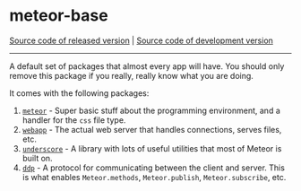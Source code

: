 # meteor-base
[Source code of released version](https://github.com/meteor/meteor/tree/master/packages/meteor-base) | [Source code of development version](https://github.com/meteor/meteor/tree/devel/packages/meteor-base)
***

A default set of packages that almost every app will have. You should only remove this package if you really, really know what you are doing.

It comes with the following packages:

1. [`meteor`](https://atmospherejs.com/meteor/meteor) - Super basic stuff about the programming environment, and a handler for the `css` file type.
2. [`webapp`](https://atmospherejs.com/meteor/webapp) - The actual web server that handles connections, serves files, etc.
3. [`underscore`](https://atmospherejs.com/meteor/underscore) - A library with lots of useful utilities that most of Meteor is built on.
4. [`ddp`](https://atmospherejs.com/meteor/ddp) - A protocol for communicating between the client and server. This is what enables `Meteor.methods`, `Meteor.publish`, `Meteor.subscribe`, etc.
